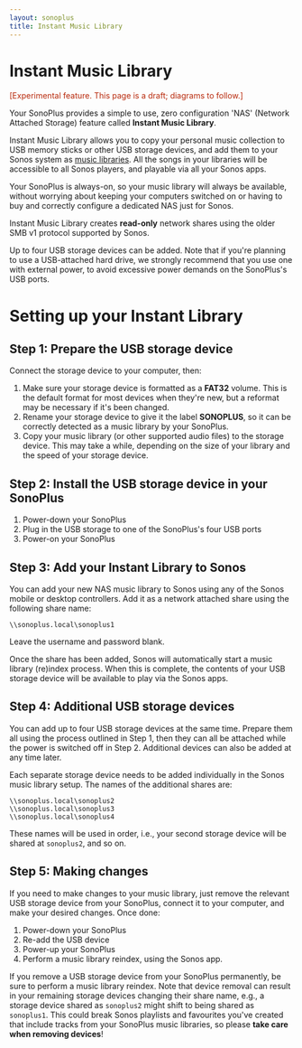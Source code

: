 ```yaml
---
layout: sonoplus
title: Instant Music Library
---
```


# Instant Music Library

<p style="color:#B8290B">[Experimental feature. This page is a draft; diagrams to follow.]</p>

Your SonoPlus provides a simple to use, zero configuration 'NAS' (Network Attached Storage) feature called **Instant Music Library**.

Instant Music Library allows you to copy your personal music collection to USB memory sticks or other USB storage devices, and add them to your Sonos system as [music libraries](https://support.sonos.com/s/article/257). All the songs in your libraries will be accessible to all Sonos players, and playable via all your Sonos apps.

Your SonoPlus is always-on, so your music library will always be available, without worrying about keeping your computers switched on or having to buy and correctly configure a dedicated NAS just for Sonos.

Instant Music Library creates **read-only** network shares using the older SMB v1 protocol supported by Sonos. 

Up to four USB storage devices can be added. Note that if you're planning to use a USB-attached hard drive, we strongly recommend that you use one with external power, to avoid excessive power demands on the SonoPlus's USB ports.

# Setting up your Instant Library

## Step 1: Prepare the USB storage device

Connect the storage device to your computer, then:

1. Make sure your storage device is formatted as a **FAT32** volume. This is the default format for most devices when they're new, but a reformat may be necessary if it's been changed.
1. Rename your storage device to give it the label **SONOPLUS**, so it can be correctly detected as a music library by your SonoPlus.
1. Copy your music library (or other supported audio files) to the storage device. This may take a while, depending on the size of your library and the speed of your storage device.

## Step 2: Install the USB storage device in your SonoPlus

1. Power-down your SonoPlus
1. Plug in the USB storage to one of the SonoPlus's four USB ports
1. Power-on your SonoPlus

## Step 3: Add your Instant Library to Sonos

You can add your new NAS music library to Sonos using any of the Sonos mobile or desktop controllers. Add it as a network attached share using the following share name:

`\\sonoplus.local\sonoplus1`

Leave the username and password blank.

Once the share has been added, Sonos will automatically start a music library (re)index process. When this is complete, the contents of your USB storage device will be available to play via the Sonos apps.

## Step 4: Additional USB storage devices

You can add up to four USB storage devices at the same time. Prepare them all using the process outlined in Step 1, then they can all be attached while the power is switched off in Step 2. Additional devices can also be added at any time later.

Each separate storage device needs to be added individually in the Sonos music library setup. The names of the additional shares are:

```
\\sonoplus.local\sonoplus2
\\sonoplus.local\sonoplus3
\\sonoplus.local\sonoplus4
```

These names will be used in order, i.e., your second storage device will be shared at `sonoplus2`, and so on.

## Step 5: Making changes

If you need to make changes to your music library, just remove the relevant USB storage device from your SonoPlus, connect it to your computer, and make your desired changes. Once done:

1. Power-down your SonoPlus
1. Re-add the USB device
1. Power-up your SonoPlus
1. Perform a music library reindex, using the Sonos app.

If you remove a USB storage device from your SonoPlus permanently, be sure to perform a music library reindex. Note that device removal can result in your remaining storage devices changing their share name, e.g., a storage device shared as `sonoplus2` might shift to being shared as `sonoplus1`. This could break Sonos playlists and favourites you've created that include tracks from your SonoPlus music libraries, so please **take care when removing devices**!